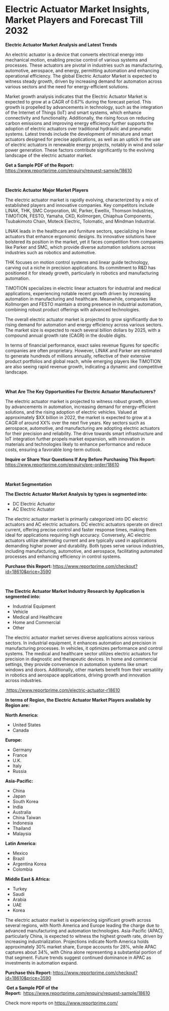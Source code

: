 <p><h1>Electric Actuator Market Insights, Market Players and Forecast Till 2032</h1></p><p><strong>Electric Actuator Market Analysis and Latest Trends</strong></p>
<p><p>An electric actuator is a device that converts electrical energy into mechanical motion, enabling precise control of various systems and processes. These actuators are pivotal in industries such as manufacturing, automotive, aerospace, and energy, permitting automation and enhancing operational efficiency. The global Electric Actuator Market is expected to witness steady growth, driven by increasing demand for automation across various sectors and the need for energy-efficient solutions.</p><p>Market growth analysis indicates that the Electric Actuator Market is expected to grow at a CAGR of 0.67% during the forecast period. This growth is propelled by advancements in technology, such as the integration of the Internet of Things (IoT) and smart systems, which enhance connectivity and functionality. Additionally, the rising focus on reducing carbon emissions and improving energy efficiency further supports the adoption of electric actuators over traditional hydraulic and pneumatic systems. Latest trends include the development of miniature and smart actuators designed for precise applications, as well as an uptick in the use of electric actuators in renewable energy projects, notably in wind and solar power generation. These factors contribute significantly to the evolving landscape of the electric actuator market.</p></p>
<p><strong>Get a Sample PDF of the Report:&nbsp;</strong> <a href="https://www.reportprime.com/enquiry/request-sample/18610?utm_campaign=2774&utm_medium=2&utm_source=Github&utm_content=ia&utm_term=19032025&utm_id=electric-actuator">https://www.reportprime.com/enquiry/request-sample/18610</a></p>
<p>&nbsp;</p>
<p><strong>Electric Actuator Major Market Players</strong></p>
<p><p>The electric actuator market is rapidly evolving, characterized by a mix of established players and innovative companies. Key competitors include LINAK, THK, SMC Corporation, IAI, Parker, Ewellix, Thomson Industries, TiMOTION, FESTO, Yamaha, CKD, Kollmorgen, Chiaphua Components, Tsubakimoto Chain, Moteck Electric, Tolomatic, and Mindman Industrial.</p><p>LINAK leads in the healthcare and furniture sectors, specializing in linear actuators that enhance ergonomic designs. Its innovative solutions have bolstered its position in the market, yet it faces competition from companies like Parker and SMC, which provide diverse automation solutions across industries such as robotics and automotive.</p><p>THK focuses on motion control systems and linear guide technology, carving out a niche in precision applications. Its commitment to R&D has positioned it for steady growth, particularly in robotics and manufacturing automation.</p><p>TiMOTION specializes in electric linear actuators for industrial and medical applications, experiencing notable recent growth driven by increasing automation in manufacturing and healthcare. Meanwhile, companies like Kollmorgen and FESTO maintain a strong presence in industrial automation, combining robust product offerings with advanced technologies.</p><p>The overall electric actuator market is projected to grow significantly due to rising demand for automation and energy efficiency across various sectors. The market size is expected to reach several billion dollars by 2025, with a compound annual growth rate (CAGR) in the double digits.</p><p>In terms of financial performance, exact sales revenue figures for specific companies are often proprietary. However, LINAK and Parker are estimated to generate hundreds of millions annually, reflective of their extensive product portfolios and global reach, while emerging players like TiMOTION are also seeing rapid revenue growth, indicating a dynamic and competitive landscape.</p></p>
<p>&nbsp;</p>
<p><strong>What Are The Key Opportunities For Electric Actuator Manufacturers?</strong></p>
<p><p>The electric actuator market is projected to witness robust growth, driven by advancements in automation, increasing demand for energy-efficient solutions, and the rising adoption of electric vehicles. Valued at approximately $XX billion in 2022, the market is expected to grow at a CAGR of around XX% over the next five years. Key sectors such as aerospace, automotive, and manufacturing are adopting electric actuators for their precision and reliability. The drive towards smart infrastructure and IoT integration further propels market expansion, with innovation in materials and technologies likely to enhance performance and reduce costs, ensuring a favorable long-term outlook.</p></p>
<p><strong>Inquire or Share Your Questions If Any Before Purchasing This Report:</strong> <a href="https://www.reportprime.com/enquiry/pre-order/18610?utm_campaign=2774&utm_medium=2&utm_source=Github&utm_content=ia&utm_term=19032025&utm_id=electric-actuator">https://www.reportprime.com/enquiry/pre-order/18610</a></p>
<p>&nbsp;</p>
<p><strong>Market Segmentation</strong></p>
<p><strong>The Electric Actuator Market Analysis by types is segmented into:</strong></p>
<p><ul><li>DC Electric Actuator</li><li>AC Electric Actuator</li></ul></p>
<p><p>The electric actuator market is primarily categorized into DC electric actuators and AC electric actuators. DC electric actuators operate on direct current, offering precise control and faster response times, making them ideal for applications requiring high accuracy. Conversely, AC electric actuators utilize alternating current and are typically used in applications demanding higher power and durability. Both types serve various industries, including manufacturing, automotive, and aerospace, facilitating automated processes and enhancing efficiency in control systems.</p></p>
<p><strong>Purchase this Report:&nbsp;</strong><a href="https://www.reportprime.com/checkout?id=18610&price=3590&utm_campaign=2774&utm_medium=2&utm_source=Github&utm_content=ia&utm_term=19032025&utm_id=electric-actuator">https://www.reportprime.com/checkout?id=18610&price=3590</a></p>
<p>&nbsp;</p>
<p><strong>The Electric Actuator Market Industry Research by Application is segmented into:</strong></p>
<p><ul><li>Industrial Equipment</li><li>Vehicle</li><li>Medical and Healthcare</li><li>Home and Commercial</li><li>Other</li></ul></p>
<p><p>The electric actuator market serves diverse applications across various sectors. In industrial equipment, it enhances automation and precision in manufacturing processes. In vehicles, it optimizes performance and control systems. The medical and healthcare sector utilizes electric actuators for precision in diagnostic and therapeutic devices. In home and commercial settings, they provide convenience in automation systems like smart windows and doors. Additionally, other markets benefit from their versatility in robotics and aerospace applications, driving growth and innovation across industries.</p></p>
<p><a href="https://www.reportprime.com/electric-actuator-r18610?utm_campaign=2774&utm_medium=2&utm_source=Github&utm_content=ia&utm_term=19032025&utm_id=electric-actuator">&nbsp;https://www.reportprime.com/electric-actuator-r18610</a></p>
<p><strong>In terms of Region, the Electric Actuator Market Players available by Region are:</strong></p>
<p>
    <p> <strong> North America: </strong>
        <ul>
            <li>United States</li>
            <li>Canada</li>
        </ul>
        </p> 
    <p> <strong> Europe: </strong>
        <ul>
            <li>Germany</li>
            <li>France</li>
            <li>U.K.</li>
            <li>Italy</li>
            <li>Russia</li>
        </ul>
        </p> 
    <p> <strong> Asia-Pacific: </strong>
        <ul>
            <li>China</li>
            <li>Japan</li>
            <li>South Korea</li>
            <li>India</li>
            <li>Australia</li>
            <li>China Taiwan</li>
            <li>Indonesia</li>
            <li>Thailand</li>
            <li>Malaysia</li>
        </ul>
        </p> 
    <p> <strong> Latin America: </strong>
        <ul>
            <li>Mexico</li>
            <li>Brazil</li>
            <li>Argentina Korea</li>
            <li>Colombia</li>
        </ul>
        </p> 
    <p> <strong> Middle East & Africa: </strong>
        <ul>
            <li>Turkey</li>
            <li>Saudi</li>
            <li>Arabia</li>
            <li>UAE</li>
            <li>Korea</li>
        </ul>
    </p>
    </p>
<p><p>The electric actuator market is experiencing significant growth across several regions, with North America and Europe leading the charge due to advanced manufacturing and automation technologies. Asia-Pacific (APAC), particularly China, is expected to witness the highest growth rate, driven by increasing industrialization. Projections indicate North America holds approximately 30% market share, Europe accounts for 28%, while APAC captures about 34%, with China alone representing a substantial portion of that segment. Future trends suggest continued dominance in APAC as investments in automation expand.</p></p>
<p><strong>Purchase this Report: </strong><a href="https://www.reportprime.com/checkout?id=18610&price=3590&utm_campaign=2774&utm_medium=2&utm_source=Github&utm_content=ia&utm_term=19032025&utm_id=electric-actuator">https://www.reportprime.com/checkout?id=18610&price=3590</a></p>
<p>&nbsp;<strong>Get a Sample PDF of the Report:&nbsp;&nbsp;</strong><a href="https://www.reportprime.com/enquiry/request-sample/18610?utm_campaign=2774&utm_medium=2&utm_source=Github&utm_content=ia&utm_term=19032025&utm_id=electric-actuator">https://www.reportprime.com/enquiry/request-sample/18610</a></p>
<p><strong></strong></p>
<p>Check more reports on <a href="https://www.reportprime.com/?utm_campaign=2774&utm_medium=2&utm_source=Github&utm_content=ia&utm_term=19032025&utm_id=electric-actuator">https://www.reportprime.com/</a></p>
